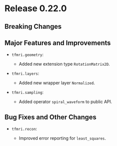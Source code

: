 # Release 0.22.0



## Breaking Changes



## Major Features and Improvements

- `tfmri.geometry`:

  - Added new extension type `RotationMatrix2D`.

- `tfmri.layers`:

  - Added new wrapper layer `Normalized`.

- `tfmri.sampling`:

  - Added operator ``spiral_waveform`` to public API.


## Bug Fixes and Other Changes

- `tfmri.recon`:

  - Improved error reporting for ``least_squares``.

